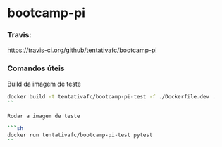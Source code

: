 # bootcamp-pi


### Travis:

https://travis-ci.org/github/tentativafc/bootcamp-pi

### Comandos úteis

Build da imagem de teste

```sh
docker build -t tentativafc/bootcamp-pi-test -f ./Dockerfile.dev .
``

Rodar a imagem de teste

```sh
docker run tentativafc/bootcamp-pi-test pytest
``


